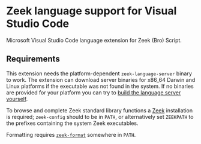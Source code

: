 # Zeek language support for Visual Studio Code

Microsoft Visual Studio Code language extension for Zeek (Bro) Script.

## Requirements

This extension needs the platform-dependent `zeek-language-server` binary to
work. The extension can download server binaries for x86_64 Darwin and Linux
platforms if the executable was not found in the system. If no binaries are
provided for your platform you can try to [build the language server
yourself](https://github.com/bbannier/zeek-language-server#building-from-source).

To browse and complete Zeek standard library functions a
[Zeek](https://zeek.org) installation is required; `zeek-config` should to be
in `PATH`, or alternatively set `ZEEKPATH` to the prefixes containing the
system Zeek executables.

Formatting requires [`zeek-format`](https://github.com/zeek/zeekscript)
somewhere in `PATH`.
